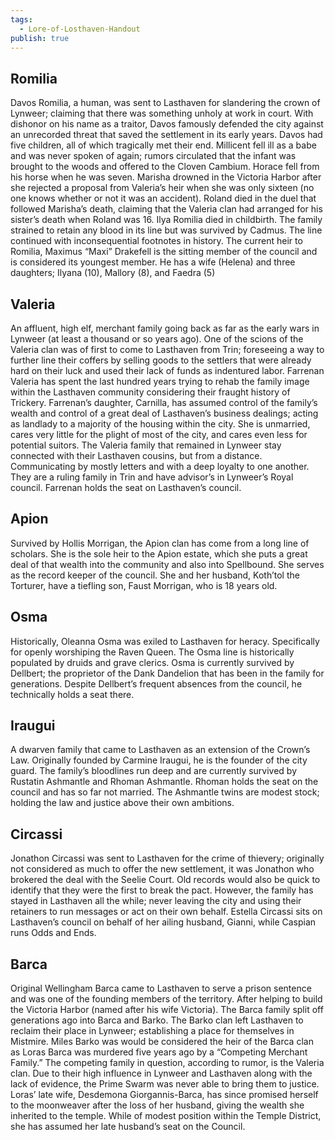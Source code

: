```yaml
---
tags:
  - Lore-of-Losthaven-Handout
publish: true
---
```

## Romilia 
Davos Romilia, a human, was sent to Lasthaven for slandering the crown of Lynweer; claiming that there was something unholy at work in court. With dishonor on his name as a traitor, Davos famously defended the city against an unrecorded threat that saved the settlement in its early years. Davos had five children, all of which tragically met their end. Millicent fell ill as a babe and was never spoken of again; rumors circulated that the infant was brought to the woods and offered to the Cloven Cambium. Horace fell from his horse when he was seven. Marisha drowned in the Victoria Harbor after she rejected a proposal from Valeria’s heir when she was only sixteen (no one knows whether or not it was an accident). Roland died in the duel that followed Marisha’s death, claiming that the Valeria clan had arranged for his sister’s death when Roland was 16. Ilya Romilia died in childbirth. The family strained to retain any blood in its line but was survived by Cadmus. The line continued with inconsequential footnotes in history. The current heir to Romilia, Maximus “Maxi” Drakefell is the sitting member of the council and is considered its youngest member. He has a wife (Helena) and three daughters; Ilyana (10), Mallory (8), and Faedra (5)

## Valeria
An affluent, high elf, merchant family going back as far as the early wars in Lynweer (at least a thousand or so years ago). One of the scions of the Valeria clan was of first to come to Lasthaven from Trin; foreseeing a way to further line their coffers by selling goods to the settlers that were already hard on their luck and used their lack of funds as indentured labor. Farrenan Valeria has spent the last hundred years trying to rehab the family image within the Lasthaven community considering their fraught history of Trickery. Farrenan’s daughter, Carnilla, has assumed control of the family’s wealth and control of a great deal of Lasthaven’s business dealings; acting as landlady to a majority of the housing within the city. She is unmarried, cares very little for the plight of most of the city, and cares even less for potential suitors. The Valeria family that remained in Lynweer stay connected with their Lasthaven cousins, but from a distance. Communicating by mostly letters and with a deep loyalty to one another. They are a ruling family in Trin and have advisor’s in Lynweer’s Royal council. Farrenan holds the seat on Lasthaven’s council.

## Apion
Survived by Hollis Morrigan, the Apion clan has come from a long line of scholars. She is the sole heir to the Apion estate, which she puts a great deal of that wealth into the community and also into Spellbound. She serves as the record keeper of the council. She and her husband, Koth’tol the Torturer, have a tiefling son, Faust Morrigan, who is 18 years old.

## Osma
Historically, Oleanna Osma was exiled to Lasthaven for heracy. Specifically for openly worshiping the Raven Queen. The Osma line is historically populated by druids and grave clerics. Osma is currently survived by Dellbert; the proprietor of the Dank Dandelion that has been in the family for generations. Despite Dellbert’s frequent absences from the council, he technically holds a seat there.

## Iraugui 
A dwarven family that came to Lasthaven as an extension of the Crown’s Law. Originally founded by Carmine Iraugui, he is the founder of the city guard. The family’s bloodlines run deep and are currently survived by Rustatin Ashmantle and Rhoman Ashmantle. Rhoman holds the seat on the council and has so far not married. The Ashmantle twins are modest stock; holding the law and justice above their own ambitions.

## Circassi 
Jonathon Circassi was sent to Lasthaven for the crime of thievery; originally not considered as much to offer the new settlement, it was Jonathon who brokered the deal with the Seelie Court. Old records would also be quick to identify that they were the first to break the pact. However, the family has stayed in Lasthaven all the while; never leaving the city and using their retainers to run messages or act on their own behalf. Estella Circassi sits on Lasthaven’s council on behalf of her ailing husband, Gianni, while Caspian runs Odds and Ends.

## Barca
Original Wellingham Barca came to Lasthaven to serve a prison sentence and was one of the founding members of the territory. After helping to build the Victoria Harbor (named after his wife Victoria). The Barca family split off generations ago into Barca and Barko. The Barko clan left Lasthaven to reclaim their place in Lynweer; establishing a place for themselves in Mistmire. Miles Barko was would be considered the heir of the Barca clan as Loras Barca was murdered five years ago by a “Competing Merchant Family.” The competing family in question, according to rumor, is the Valeria clan. Due to their high influence in Lynweer and Lasthaven along with the lack of evidence, the Prime Swarm was never able to bring them to justice. Loras’ late wife, Desdemona Giorgannis-Barca, has since promised herself to the moonweaver after the loss of her husband, giving the wealth she inherited to the temple. While of modest position within the Temple District, she has assumed her late husband’s seat on the Council.